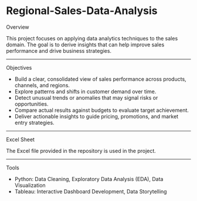 # Regional-Sales-Data-Analysis
Overview

This project focuses on applying data analytics techniques to the sales domain. The goal is to derive insights that can help improve sales performance and drive business strategies.

------

Objectives

- Build a clear, consolidated view of sales performance across products, channels, and regions.
- Explore patterns and shifts in customer demand over time.
- Detect unusual trends or anomalies that may signal risks or opportunities.
- Compare actual results against budgets to evaluate target achievement.
- Deliver actionable insights to guide pricing, promotions, and market entry strategies.

---
Excel Sheet

The Excel file provided in the repository is used in the project.

---
Tools

- Python: Data Cleaning, Exploratory Data Analysis (EDA), Data Visualization
- Tableau: Interactive Dashboard Development, Data Storytelling
